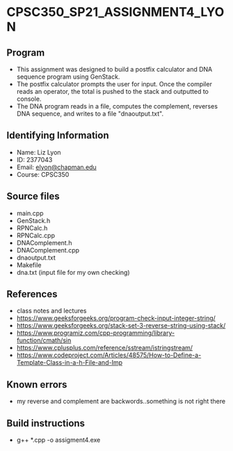 # CPSC350_SP21_ASSIGNMENT4_LYON
## Program
* This assignment was designed to build a postfix calculator and DNA sequence program using GenStack. 
* The postfix calculator prompts the user for input. Once the compiler reads an operator, the total is pushed to the stack and outputted to console.
* The DNA program reads in a file, computes the complement, reverses DNA sequence, and writes to a file "dnaoutput.txt".

## Identifying Information
* Name: Liz Lyon
* ID: 2377043
* Email: elyon@chapman.edu
* Course: CPSC350

## Source files
* main.cpp
* GenStack.h
* RPNCalc.h
* RPNCalc.cpp
* DNAComplement.h
* DNAComplement.cpp 
* dnaoutput.txt
* Makefile
* dna.txt (input file for my own checking)

## References 
* class notes and lectures
* https://www.geeksforgeeks.org/program-check-input-integer-string/
* https://www.geeksforgeeks.org/stack-set-3-reverse-string-using-stack/
* https://www.programiz.com/cpp-programming/library-function/cmath/sin
* https://www.cplusplus.com/reference/sstream/istringstream/
* https://www.codeproject.com/Articles/48575/How-to-Define-a-Template-Class-in-a-h-File-and-Imp

## Known errors
* my reverse and complement are backwords..something is not right there

## Build instructions 
* g++ *.cpp -o assigment4.exe
